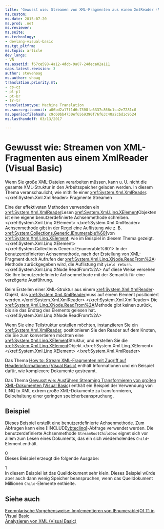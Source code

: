 ```yaml
---
title: 'Gewusst wie: Streamen von XML-Fragmenten aus einem XmlReader (Visual Basic) | Microsoft-Dokumentation'
ms.custom: 
ms.date: 2015-07-20
ms.prod: .net
ms.reviewer: 
ms.suite: 
ms.technology:
- devlang-visual-basic
ms.tgt_pltfrm: 
ms.topic: article
dev_langs:
- VB
ms.assetid: f67ce598-4a12-4dcb-9a07-24deca02a111
caps.latest.revision: 3
author: stevehoag
ms.author: shoag
translation.priority.mt:
- cs-cz
- pl-pl
- pt-br
- tr-tr
translationtype: Machine Translation
ms.sourcegitcommit: a06bd2a17f1d6c7308fa6337c866c1ca2e7281c0
ms.openlocfilehash: c9c60bb4730ef6569390f76f63c40a2cbd1c9524
ms.lasthandoff: 03/13/2017

---
```

# <a name="how-to-stream-xml-fragments-from-an-xmlreader-visual-basic"></a>Gewusst wie: Streamen von XML-Fragmenten aus einem XmlReader (Visual Basic)
Wenn Sie große XML-Dateien verarbeiten müssen, kann u. U. nicht die gesamte XML-Struktur in den Arbeitsspeicher geladen werden. In diesem Thema veranschaulicht, wie mithilfe einer <xref:System.Xml.XmlReader>.</xref:System.Xml.XmlReader> Fragmente Streamen  
  
 Eine der effektivsten Methoden verwenden ein <xref:System.Xml.XmlReader>Lesen <xref:System.Xml.Linq.XElement>Objekten ist eine eigene benutzerdefinierte Achsenmethode schreiben.</xref:System.Xml.Linq.XElement> </xref:System.Xml.XmlReader> Achsenmethode gibt in der Regel eine Auflistung wie z. B. <xref:System.Collections.Generic.IEnumerable%601>von <xref:System.Xml.Linq.XElement>, wie im Beispiel in diesem Thema gezeigt.</xref:System.Xml.Linq.XElement> </xref:System.Collections.Generic.IEnumerable%601> In der benutzerdefinierten Achsenmethode, nach der Erstellung von XML-Fragment durch Aufrufen der <xref:System.Xml.Linq.XNode.ReadFrom%2A>-Methode zurückgegeben wird, die Auflistung mit `yield return`.</xref:System.Xml.Linq.XNode.ReadFrom%2A> Auf diese Weise versehen Sie Ihre benutzerdefinierte Achsenmethode mit der Semantik für eine verzögerte Ausführung.  
  
 Beim Erstellen einer XML-Struktur aus einem <xref:System.Xml.XmlReader>-Objekt, das <xref:System.Xml.XmlReader>muss auf einem Element positioniert werden.</xref:System.Xml.XmlReader> </xref:System.Xml.XmlReader> Die <xref:System.Xml.Linq.XNode.ReadFrom%2A>Methode gibt keinen zurück, bis sie das Endtag des Elements gelesen hat.</xref:System.Xml.Linq.XNode.ReadFrom%2A>  
  
 Wenn Sie eine Teilstruktur erstellen möchten, instanziieren Sie ein <xref:System.Xml.XmlReader>, positionieren Sie den Reader auf dem Knoten, die Sie zum konvertieren möchten eine <xref:System.Xml.Linq.XElement>Struktur, und erstellen Sie die <xref:System.Xml.Linq.XElement>Objekt.</xref:System.Xml.Linq.XElement> </xref:System.Xml.Linq.XElement> </xref:System.Xml.XmlReader>  
  
 Das Thema [How to: Stream XML-Fragmenten mit Zugriff auf Headerinformationen (Visual Basic)](../../../../visual-basic/programming-guide/concepts/linq/how-to-stream-xml-fragments-with-access-to-header-information.md) enthält Informationen und ein Beispiel dafür, wie komplexere Dokumente gestreamt.  
  
 Das Thema [Gewusst wie: Ausführen Streaming Transformieren von großen XML-Dokumenten (Visual Basic)](../../../../visual-basic/programming-guide/concepts/linq/how-to-perform-streaming-transform-of-large-xml-documents.md) enthält ein Beispiel der Verwendung von LINQ to XML extrem große XML-Dokumente zu transformieren, Beibehaltung einer geringen speicherbeanspruchung.  
  
## <a name="example"></a>Beispiel  
 Dieses Beispiel erstellt eine benutzerdefinierte Achsenmethode. Zum Abfragen kann eine [!INCLUDE[vbteclinq](../../../../csharp/includes/vbteclinq_md.md)]-Abfrage verwendet werden. Die benutzerdefinierte Achsenmethode `StreamRootChildDoc` eignet sich vor allem zum Lesen eines Dokuments, das ein sich wiederholendes `Child`-Element enthält.  
  
<CodeContentPlaceHolder>0</CodeContentPlaceHolder>  
 Dieses Beispiel erzeugt die folgende Ausgabe:  
  
<CodeContentPlaceHolder>1</CodeContentPlaceHolder>  
 In diesem Beispiel ist das Quelldokument sehr klein. Dieses Beispiel würde aber auch dann wenig Speicher beanspruchen, wenn das Quelldokument Millionen `Child`-Elemente enthielte.  
  
## <a name="see-also"></a>Siehe auch  
 [Exemplarische Vorgehensweise: Implementieren von IEnumerable(Of T) in Visual Basic](../../../../visual-basic/programming-guide/language-features/control-flow/walkthrough-implementing-ienumerable-of-t.md)   
 [Analysieren von XML (Visual Basic)](../../../../visual-basic/programming-guide/concepts/linq/parsing-xml.md)
